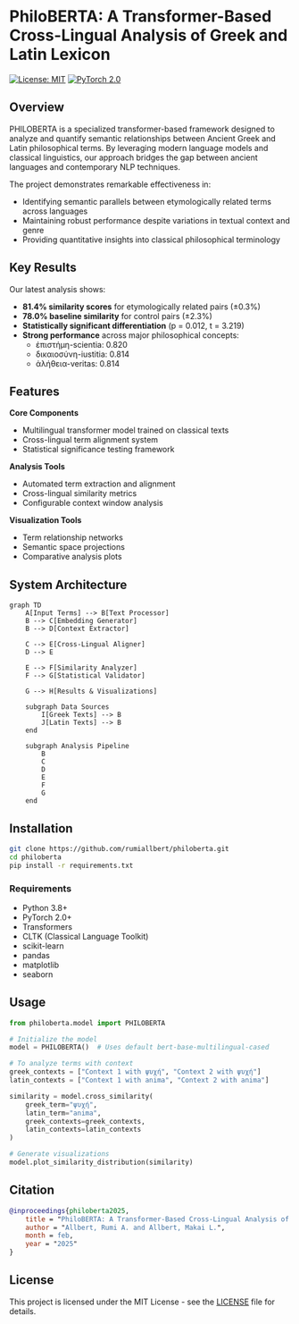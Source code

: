 # PhiloBERTA: A Transformer-Based Cross-Lingual Analysis of Greek and Latin Lexicon

[![License: MIT](https://img.shields.io/badge/License-MIT-yellow.svg)](https://opensource.org/licenses/MIT)
[![PyTorch 2.0](https://img.shields.io/badge/PyTorch-2.0-%23EE4C2C.svg)](https://pytorch.org/)

## Overview

PHILOBERTA is a specialized transformer-based framework designed to analyze and quantify semantic relationships between Ancient Greek and Latin philosophical terms. By leveraging modern language models and classical linguistics, our approach bridges the gap between ancient languages and contemporary NLP techniques.

The project demonstrates remarkable effectiveness in:
- Identifying semantic parallels between etymologically related terms across languages
- Maintaining robust performance despite variations in textual context and genre
- Providing quantitative insights into classical philosophical terminology

## Key Results

Our latest analysis shows:
- **81.4% similarity scores** for etymologically related pairs (±0.3%)
- **78.0% baseline similarity** for control pairs (±2.3%)
- **Statistically significant differentiation** (p = 0.012, t = 3.219)
- **Strong performance** across major philosophical concepts:
  - ἐπιστήμη-scientia: 0.820
  - δικαιοσύνη-iustitia: 0.814
  - ἀλήθεια-veritas: 0.814

## Features

**Core Components**
- Multilingual transformer model trained on classical texts
- Cross-lingual term alignment system
- Statistical significance testing framework

**Analysis Tools**
- Automated term extraction and alignment
- Cross-lingual similarity metrics
- Configurable context window analysis

**Visualization Tools**
- Term relationship networks
- Semantic space projections
- Comparative analysis plots

## System Architecture

```mermaid
graph TD
    A[Input Terms] --> B[Text Processor]
    B --> C[Embedding Generator]
    B --> D[Context Extractor]
    
    C --> E[Cross-Lingual Aligner]
    D --> E
    
    E --> F[Similarity Analyzer]
    F --> G[Statistical Validator]
    
    G --> H[Results & Visualizations]
    
    subgraph Data Sources
        I[Greek Texts] --> B
        J[Latin Texts] --> B
    end
    
    subgraph Analysis Pipeline
        B
        C
        D
        E
        F
        G
    end
```

## Installation

```bash
git clone https://github.com/rumiallbert/philoberta.git
cd philoberta
pip install -r requirements.txt
```

### Requirements
- Python 3.8+
- PyTorch 2.0+
- Transformers
- CLTK (Classical Language Toolkit)
- scikit-learn
- pandas
- matplotlib
- seaborn

## Usage

```python
from philoberta.model import PHILOBERTA

# Initialize the model
model = PHILOBERTA()  # Uses default bert-base-multilingual-cased

# To analyze terms with context
greek_contexts = ["Context 1 with ψυχή", "Context 2 with ψυχή"]
latin_contexts = ["Context 1 with anima", "Context 2 with anima"]

similarity = model.cross_similarity(
    greek_term="ψυχή",
    latin_term="anima",
    greek_contexts=greek_contexts,
    latin_contexts=latin_contexts
)

# Generate visualizations
model.plot_similarity_distribution(similarity)
```

## Citation

```bibtex
@inproceedings{philoberta2025,
    title = "PhiloBERTA: A Transformer-Based Cross-Lingual Analysis of Greek and Latin Lexicon",
    author = "Allbert, Rumi A. and Allbert, Makai L.",
    month = feb,
    year = "2025"
}
```

## License

This project is licensed under the MIT License - see the [LICENSE](LICENSE) file for details.